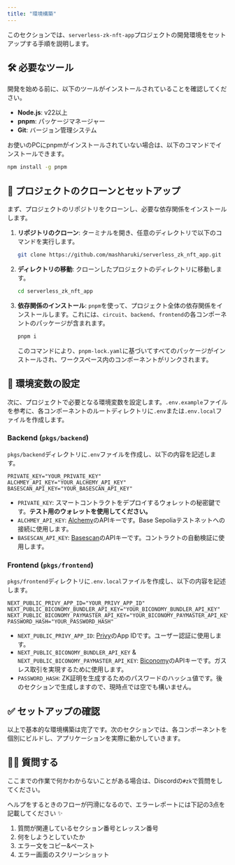```yaml
---
title: "環境構築"
---
```


このセクションでは、`serverless-zk-nft-app`プロジェクトの開発環境をセットアップする手順を説明します。

## 🛠️ 必要なツール

開発を始める前に、以下のツールがインストールされていることを確認してください。

- **Node.js**: v22以上
- **pnpm**: パッケージマネージャー
- **Git**: バージョン管理システム

お使いのPCにpnpmがインストールされていない場合は、以下のコマンドでインストールできます。

```bash
npm install -g pnpm
```

## 📂 プロジェクトのクローンとセットアップ

まず、プロジェクトのリポジトリをクローンし、必要な依存関係をインストールします。

1.  **リポジトリのクローン**:
    ターミナルを開き、任意のディレクトリで以下のコマンドを実行します。

    ```bash
    git clone https://github.com/mashharuki/serverless_zk_nft_app.git
    ```

2.  **ディレクトリの移動**:
    クローンしたプロジェクトのディレクトリに移動します。

    ```bash
    cd serverless_zk_nft_app
    ```

3.  **依存関係のインストール**:
    `pnpm`を使って、プロジェクト全体の依存関係をインストールします。これには、`circuit`、`backend`、`frontend`の各コンポーネントのパッケージが含まれます。

    ```bash
    pnpm i
    ```

    このコマンドにより、`pnpm-lock.yaml`に基づいてすべてのパッケージがインストールされ、ワークスペース内のコンポーネントがリンクされます。

## 🔑 環境変数の設定

次に、プロジェクトで必要となる環境変数を設定します。`.env.example`ファイルを参考に、各コンポーネントのルートディレクトリに`.env`または`.env.local`ファイルを作成します。

### Backend (`pkgs/backend`)

`pkgs/backend`ディレクトリに`.env`ファイルを作成し、以下の内容を記述します。

```
PRIVATE_KEY="YOUR_PRIVATE_KEY"
ALCHMEY_API_KEY="YOUR_ALCHEMY_API_KEY"
BASESCAN_API_KEY="YOUR_BASESCAN_API_KEY"
```

- `PRIVATE_KEY`: スマートコントラクトをデプロイするウォレットの秘密鍵です。**テスト用のウォレットを使用してください。**
- `ALCHMEY_API_KEY`: [Alchemy](https://www.alchemy.com/)のAPIキーです。Base Sepoliaテストネットへの接続に使用します。
- `BASESCAN_API_KEY`: [Basescan](https://basescan.org/)のAPIキーです。コントラクトの自動検証に使用します。

### Frontend (`pkgs/frontend`)

`pkgs/frontend`ディレクトリに`.env.local`ファイルを作成し、以下の内容を記述します。

```
NEXT_PUBLIC_PRIVY_APP_ID="YOUR_PRIVY_APP_ID"
NEXT_PUBLIC_BICONOMY_BUNDLER_API_KEY="YOUR_BICONOMY_BUNDLER_API_KEY"
NEXT_PUBLIC_BICONOMY_PAYMASTER_API_KEY="YOUR_BICONOMY_PAYMASTER_API_KEY"
PASSWORD_HASH="YOUR_PASSWORD_HASH"
```

- `NEXT_PUBLIC_PRIVY_APP_ID`: [Privy](https://www.privy.io/)のApp IDです。ユーザー認証に使用します。
- `NEXT_PUBLIC_BICONOMY_BUNDLER_API_KEY` & `NEXT_PUBLIC_BICONOMY_PAYMASTER_API_KEY`: [Biconomy](https://www.biconomy.io/)のAPIキーです。ガスレス取引を実現するために使用します。
- `PASSWORD_HASH`: ZK証明を生成するためのパスワードのハッシュ値です。後のセクションで生成しますので、現時点では空でも構いません。

## ✅ セットアップの確認

以上で基本的な環境構築は完了です。次のセクションでは、各コンポーネントを個別にビルドし、アプリケーションを実際に動かしていきます。

## 🙋‍♂️ 質問する

ここまでの作業で何かわからないことがある場合は、Discordの`#zk`で質問をしてください。

ヘルプをするときのフローが円滑になるので、エラーレポートには下記の3点を記載してください ✨

1. 質問が関連しているセクション番号とレッスン番号
2. 何をしようとしていたか
3. エラー文をコピー&ペースト
4. エラー画面のスクリーンショット
